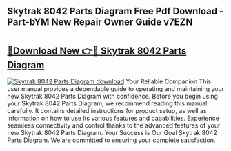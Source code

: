 ## Skytrak 8042 Parts Diagram Free Pdf Download - Part-bYM New Repair Owner Guide v7EZN

# <h2><a href="http://dfurvo.blite.top/?on=Skytrak+8042+Parts+Diagram">🔗Download New 👉🔴 Skytrak 8042 Parts Diagram</a></h2>

[![Skytrak 8042 Parts Diagram download](https://i.imgur.com/lujVjoI.png)](http://dfurvo.blite.top/?on=Skytrak+8042+Parts+Diagram)
Your Reliable Companion This user manual provides a dependable guide to operating and maintaining your new Skytrak 8042 Parts Diagram with confidence. Before you begin using your Skytrak 8042 Parts Diagram, we recommend reading this manual carefully. It contains detailed instructions for product setup, as well as information on how to use its various features and capabilities. Experience seamless connectivity and control thanks to the advanced features of your new Skytrak 8042 Parts Diagram. Your Success is Our Goal Skytrak 8042 Parts Diagram. We are committed to ensuring your complete satisfaction.
